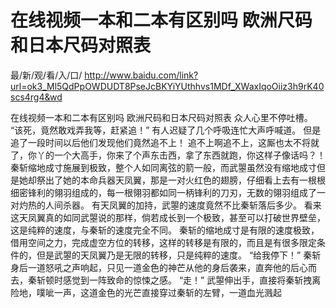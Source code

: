 # 在线视频一本和二本有区别吗 欧洲尺码和日本尺码对照表

最/新/观/看/入/口/ http://www.baidu.com/link?url=ok3_Ml5QdPpOWDUDT8PseJcBKYiYUthhvs1MDf_XWaxIqoOiiz3h9rK40scs4rg4&wd

在线视频一本和二本有区别吗 欧洲尺码和日本尺码对照表
众人心里不停吐槽。
    “该死，竟然敢戏弄我等，赶紧追！”
    有人迟疑了几个呼吸连忙大声呼喊道。
    但是追了一段时间以后他们发现他们竟然追不上！
    追不上啊追不上，这厮也太不将就了，你丫的一个大高手，你来了个声东击西，拿了东西就跑，你这样子像话吗？！
    秦斩缩地成寸施展到极致，整个人如同离弦的箭一般，而武曌虽然没有缩地成寸但是她却祭出了她的本命兵器天凤翼，那是一对火红色的翅膀，仔细看上去有一根根细密锋利的翎羽组成的，每一根翎羽都如同一柄锋利的刀刃，无数的翎羽组成了一对灼热的人间杀器。
    有天凤翼的加持，武曌的速度竟然不比秦斩落后多少。
    看来这天凤翼真的如同武曌说的那样，倘若成长到一个极致，甚至可以打破世界壁垒，这是纯粹的速度，与秦斩的速度完全不同。
    秦斩的缩地成寸是有限的速度极致，借用空间之力，完成虚空方位的转移，这样的转移是有限的，而且是有很多限定条件的，但是武曌的天凤翼乃是无限的转移，只是纯粹的速度。
    “给我停下！”
    秦斩身后一道怒吼之声响起，只见一道金色的神芒从他的身后袭来，直奔他的后心而去，秦斩顿时感觉到一阵致命的惊悚之感。
    “走！”
    武曌伸出手，直接将秦斩拽离险地，噗呲一声，这道金色的光芒直接穿过秦斩的左臂，一道血光溅起
